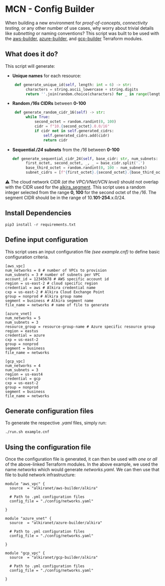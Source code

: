 # MCN - Config Builder
When building a new environment for _proof-of-concepts_, _connectivity testing_, or any other number of use cases, why worry about trivial details like _subnetting_ or naming conventions? This script was built to be used with the [aws-builder](https://registry.terraform.io/modules/alkiranet/aws-builder/alkira/latest), [azure-builder](https://registry.terraform.io/modules/alkiranet/azure-builder/alkira/latest), and [gcp-builder](https://registry.terraform.io/modules/alkiranet/connector-gcp/alkira/latest) Terraform modules.

## What does it do?
This script will generate:
- **Unique names** for each resource:

  ```python
   def generate_unique_id(self, length: int = 6) -> str:
        characters = string.ascii_lowercase + string.digits
        return ''.join(random.choice(characters) for _ in range(length))
  ```
- **Random _/16s_ CIDRs** between **0-100**

  ```python
   def generate_random_cidr_16(self) -> str:
        while True:
            second_octet = random.randint(0, 100)
            cidr = f"10.{second_octet}.0.0/16"
            if cidr not in self.generated_cidrs:
                self.generated_cidrs.add(cidr)
                return cidr  
  ```
- **Sequential _/24_ subnets** from the _/16_ between **0-100**

  ```python
  def generate_sequential_cidr_24(self, base_cidr: str, num_subnets: int) -> List[str]:
        first_octet, second_octet, _, _ = base_cidr.split('.')
        base_third_octet = random.randint(0, 100 - num_subnets)
        subnet_cidrs = [f"{first_octet}.{second_octet}.{base_third_octet + i}.0/24" for i in range(num_subnets)]
  ```

:warning: The cloud network CIDR _(at the VPC/VNet/VCN level)_ should not overlap with the CIDR used for the [alkira_segment](https://registry.terraform.io/providers/alkiranet/alkira/latest/docs/resources/segment). This script uses a random integer selected from the range **0, 100** for the second octet of the _/16_. The segment CIDR should be in the range of 10.**101-254**.x.0/24.

## Install Dependencies
```shell
pip3 install -r requirements.txt
```

## Define input configuration
This script uses an input configuration file _(see example.cnf)_ to define basic configuration criteria.

```shell
[aws_vpc]
num_networks = 8 # number of VPCs to provision
num_subnets = 3 # number of subnets per VPC
account_id = 12345678 # AWS specific account id
region = us-east-2 # cloud specific region
credential = aws # Alkira credential name
cxp = us-east-2 # Alkira Cloud Exchange Point
group = nonprod # Alkira group name
segment = business # Alkira segment name
file_name = networks # name of file to generate

[azure_vnet]
num_networks = 5
num_subnets = 3
resource_group = resource-group-name # Azure specific resource group
region = eastus
credential = azure
cxp = us-east-2
group = nonprod
segment = business
file_name = networks

[gcp_vpc]
num_networks = 4
num_subnets = 3
region = us-east4
credential = gcp
cxp = us-east-2
group = nonprod
segment = business
file_name = networks
```

## Generate configuration files
To generate the respective _.yaml_ files, simply run:

```shell
./run.sh example.cnf
```

## Using the configuration file
Once the configuration file is generated, it can then be used with _one_ or _all_ of the above-linked Terraform modules. In the above example, we used the name _networks_ which would generate _networks.yaml_. We can then use that file to build network infrastructure:

```hcl
module "aws_vpc" {
  source  = "alkiranet/aws-builder/alkira"

  # Path to .yml configuration files
  config_file = "./config/networks.yaml"

}

module "azure_vnet" {
  source  = "alkiranet/azure-builder/alkira"

  # Path to .yml configuration files
  config_file = "./config/networks.yaml"

}

module "gcp_vpc" {
  source  = "alkiranet/gcp-builder/alkira"

  # Path to .yml configuration files
  config_file = "./config/networks.yaml"

}
```